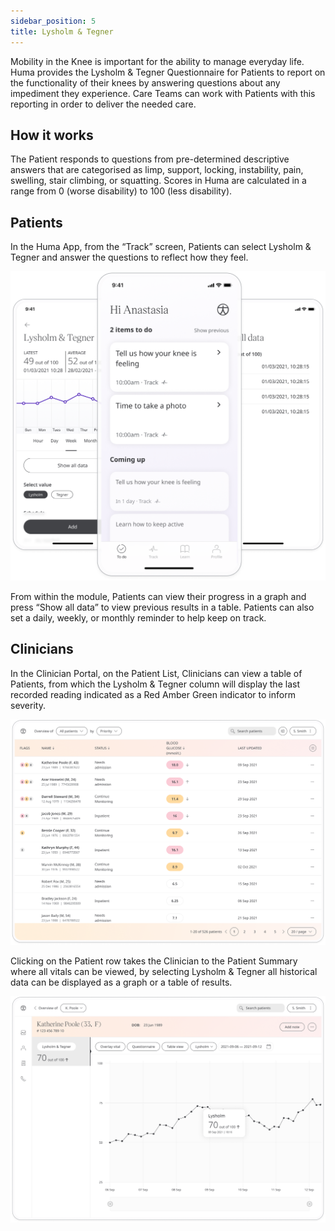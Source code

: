 ```yaml
---
sidebar_position: 5
title: Lysholm & Tegner
---
```

Mobility in the Knee is important for the ability to manage everyday life. Huma provides the Lysholm & Tegner Questionnaire for Patients to report on the functionality of their knees by answering questions about any impediment they experience. Care Teams can work with Patients with this reporting in order to deliver the needed care. 

## How it works

The Patient responds to questions from pre-determined descriptive answers that are categorised as limp, support, locking, instability, pain, swelling, stair climbing, or squatting. Scores in Huma are calculated in a range from 0 (worse disability) to 100 (less disability).

## Patients

In the Huma App, from the “Track” screen, Patients can select Lysholm & Tegner and answer the questions to reflect how they feel.

![Lysholm & Tegner in Huma App](./assets/lyshom-tegner.png)

From within the module, Patients can view their progress in a graph and press “Show all data” to view previous results in a table. Patients can also set a daily, weekly, or monthly reminder to help keep on track.

## Clinicians

In the Clinician Portal, on the Patient List, Clinicians can view a table of Patients, from which the Lysholm & Tegner column will display the last recorded reading indicated as a Red Amber Green indicator to inform severity. 

![Clinician view of Lysholm & Tegner](./assets/cp-patient-list-lysholm-tegner.png)

Clicking on the Patient row takes the Clinician to the Patient Summary where all vitals can be viewed, by selecting Lysholm & Tegner all historical data can be displayed as a graph or a table of results.

![Clinician view of Lysholm & Tegner](./assets/cp-module-details-lysholm-tegner.png)